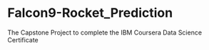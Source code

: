 # Falcon9-Rocket_Prediction
The Capstone Project to complete the IBM Coursera Data Science Certificate
